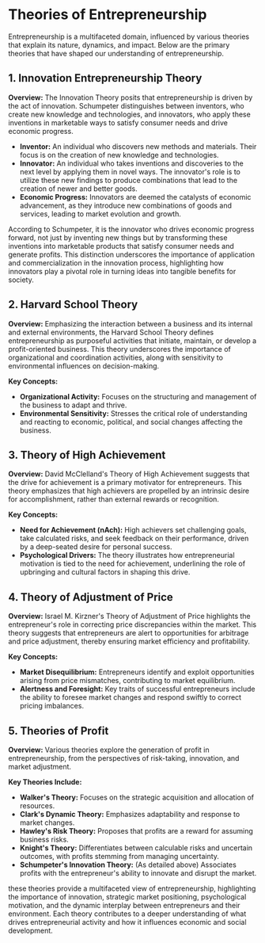 # Theories of Entrepreneurship

Entrepreneurship is a multifaceted domain, influenced by various theories that explain its nature, dynamics, and impact. Below are the primary theories that have shaped our understanding of entrepreneurship.

## 1. Innovation Entrepreneurship Theory

**Overview:**  The Innovation Theory posits that entrepreneurship is driven by the act of innovation. Schumpeter distinguishes between inventors, who create new knowledge and technologies, and innovators, who apply these inventions in marketable ways to satisfy consumer needs and drive economic progress.

- **Inventor:** An individual who discovers new methods and materials. Their focus is on the creation of new knowledge and technologies.
- **Innovator:** An individual who takes inventions and discoveries to the next level by applying them in novel ways. The innovator's role is to utilize these new findings to produce combinations that lead to the creation of newer and better goods.
- **Economic Progress:** Innovators are deemed the catalysts of economic advancement, as they introduce new combinations of goods and services, leading to market evolution and growth.


According to Schumpeter, it is the innovator who drives economic progress forward, not just by inventing new things but by transforming these inventions into marketable products that satisfy consumer needs and generate profits. This distinction underscores the importance of application and commercialization in the innovation process, highlighting how innovators play a pivotal role in turning ideas into tangible benefits for society.

## 2. Harvard School Theory

**Overview:** Emphasizing the interaction between a business and its internal and external environments, the Harvard School Theory defines entrepreneurship as purposeful activities that initiate, maintain, or develop a profit-oriented business. This theory underscores the importance of organizational and coordination activities, along with sensitivity to environmental influences on decision-making.

**Key Concepts:**
- **Organizational Activity:** Focuses on the structuring and management of the business to adapt and thrive.
- **Environmental Sensitivity:** Stresses the critical role of understanding and reacting to economic, political, and social changes affecting the business.

## 3. Theory of High Achievement

**Overview:** David McClelland's Theory of High Achievement suggests that the drive for achievement is a primary motivator for entrepreneurs. This theory emphasizes that high achievers are propelled by an intrinsic desire for accomplishment, rather than external rewards or recognition.

**Key Concepts:**
- **Need for Achievement (nAch):** High achievers set challenging goals, take calculated risks, and seek feedback on their performance, driven by a deep-seated desire for personal success.
- **Psychological Drivers:** The theory illustrates how entrepreneurial motivation is tied to the need for achievement, underlining the role of upbringing and cultural factors in shaping this drive.

## 4. Theory of Adjustment of Price

**Overview:** Israel M. Kirzner's Theory of Adjustment of Price highlights the entrepreneur's role in correcting price discrepancies within the market. This theory suggests that entrepreneurs are alert to opportunities for arbitrage and price adjustment, thereby ensuring market efficiency and profitability.

**Key Concepts:**
- **Market Disequilibrium:** Entrepreneurs identify and exploit opportunities arising from price mismatches, contributing to market equilibrium.
- **Alertness and Foresight:** Key traits of successful entrepreneurs include the ability to foresee market changes and respond swiftly to correct pricing imbalances.

## 5. Theories of Profit

**Overview:** Various theories explore the generation of profit in entrepreneurship, from the perspectives of risk-taking, innovation, and market adjustment.

**Key Theories Include:**
- **Walker's Theory:** Focuses on the strategic acquisition and allocation of resources.
- **Clark's Dynamic Theory:** Emphasizes adaptability and response to market changes.
- **Hawley's Risk Theory:** Proposes that profits are a reward for assuming business risks.
- **Knight's Theory:** Differentiates between calculable risks and uncertain outcomes, with profits stemming from managing uncertainty.
- **Schumpeter's Innovation Theory:** (As detailed above) Associates profits with the entrepreneur's ability to innovate and disrupt the market.

these theories provide a multifaceted view of entrepreneurship, highlighting the importance of innovation, strategic market positioning, psychological motivation, and the dynamic interplay between entrepreneurs and their environment. Each theory contributes to a deeper understanding of what drives entrepreneurial activity and how it influences economic and social development.
